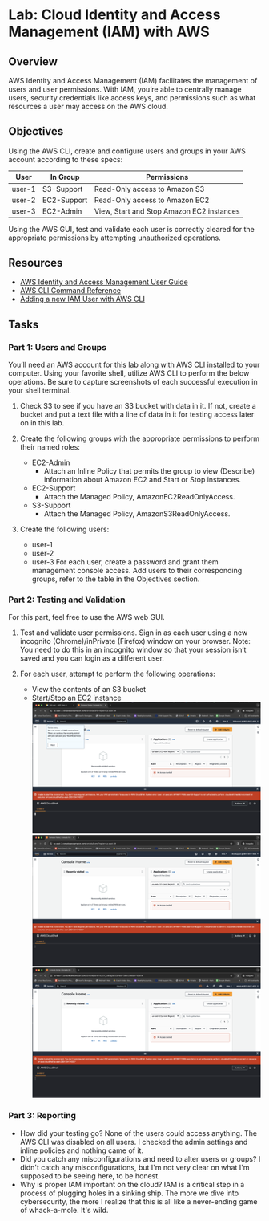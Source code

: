 # Lab: Cloud Identity and Access Management (IAM) with AWS

## Overview

AWS Identity and Access Management (IAM) facilitates the management of users and user permissions. With IAM, you’re able to centrally manage users, security credentials like access keys, and permissions such as what resources a user may access on the AWS cloud.

## Objectives

Using the AWS CLI, create and configure users and groups in your AWS account according to these specs:

| User    | In Group     | Permissions                           |
| ------- | ------------ | ------------------------------------- |
| user-1  | S3-Support   | Read-Only access to Amazon S3         |
| user-2  | EC2-Support  | Read-Only access to Amazon EC2        |
| user-3  | EC2-Admin    | View, Start and Stop Amazon EC2 instances |

Using the AWS GUI, test and validate each user is correctly cleared for the appropriate permissions by attempting unauthorized operations.

## Resources

- [AWS Identity and Access Management User Guide](https://docs.aws.amazon.com/IAM/latest/UserGuide/introduction.html)
- [AWS CLI Command Reference](https://docs.aws.amazon.com/cli/latest/reference/iam/index.html)
- [Adding a new IAM User with AWS CLI](https://www.blinkops.com/blog/adding-a-new-iam-user-with-aws-cli)

## Tasks

### Part 1: Users and Groups

You’ll need an AWS account for this lab along with AWS CLI installed to your computer. Using your favorite shell, utilize AWS CLI to perform the below operations. Be sure to capture screenshots of each successful execution in your shell terminal.

1. Check S3 to see if you have an S3 bucket with data in it.
   If not, create a bucket and put a text file with a line of data in it for testing access later on in this lab.

2. Create the following groups with the appropriate permissions to perform their named roles:
   - EC2-Admin
     - Attach an Inline Policy that permits the group to view (Describe) information about Amazon EC2 and Start or Stop instances.
   - EC2-Support
     - Attach the Managed Policy, AmazonEC2ReadOnlyAccess.
   - S3-Support
     - Attach the Managed Policy, AmazonS3ReadOnlyAccess.

3. Create the following users:
   - user-1
   - user-2
   - user-3
   For each user, create a password and grant them management console access.
   Add users to their corresponding groups, refer to the table in the Objectives section.

### Part 2: Testing and Validation

For this part, feel free to use the AWS web GUI.

1. Test and validate user permissions.
   Sign in as each user using a new incognito (Chrome)/inPrivate (Firefox) window on your browser.
   Note: You need to do this in an incognito window so that your session isn’t saved and you can login as a different user.

2. For each user, attempt to perform the following operations:
   - View the contents of an S3 bucket
   - Start/Stop an EC2 instance
   ![S3-Support](media/ops16-1.png)
   ![EC2-Support](media/ops16-2.png)
   ![Admin](media/ops16-3.png)

### Part 3: Reporting

- How did your testing go? None of the users could access anything. The AWS CLI was disabled on all users. I checked the admin settings and inline policies and nothing came of it.
- Did you catch any misconfigurations and need to alter users or groups? I didn't catch any misconfigurations, but I'm not very clear on what I'm supposed to be seeing here, to be honest.
- Why is proper IAM important on the cloud? IAM is a critical step in a process of plugging holes in a sinking ship. The more we dive into cybersecurity, the more I realize that this is all like a never-ending game of whack-a-mole. It's wild.
